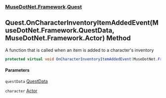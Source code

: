 ### [MuseDotNet.Framework](./MuseDotNet-Framework.md 'MuseDotNet.Framework').[Quest](./Quest.md 'MuseDotNet.Framework.Quest')
## Quest.OnCharacterInventoryItemAddedEvent(MuseDotNet.Framework.QuestData, MuseDotNet.Framework.Actor) Method
A function that is called when an item is added to a character's inventory  
```csharp
protected virtual void OnCharacterInventoryItemAddedEvent(MuseDotNet.Framework.QuestData questData, MuseDotNet.Framework.Actor character);
```
#### Parameters
<a name='MuseDotNet-Framework-Quest-OnCharacterInventoryItemAddedEvent(MuseDotNet-Framework-QuestData_MuseDotNet-Framework-Actor)-questData'></a>
`questData` [QuestData](./QuestData.md 'MuseDotNet.Framework.QuestData')  
  
<a name='MuseDotNet-Framework-Quest-OnCharacterInventoryItemAddedEvent(MuseDotNet-Framework-QuestData_MuseDotNet-Framework-Actor)-character'></a>
`character` [Actor](./Actor.md 'MuseDotNet.Framework.Actor')  
  
